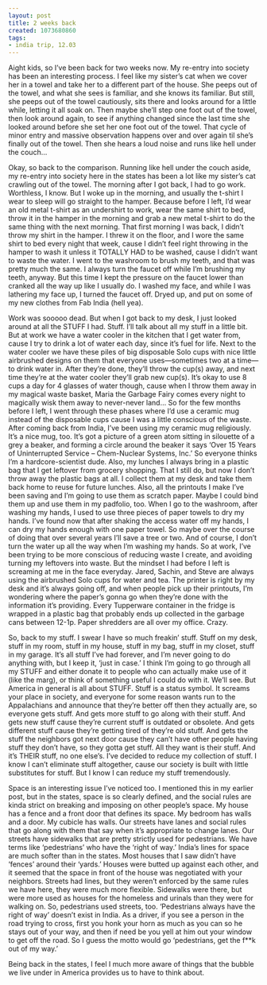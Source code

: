 ```yaml
---
layout: post
title: 2 weeks back
created: 1073680860
tags:
- india trip, 12.03
---
```

Aight kids, so I’ve been back for two weeks now. My re-entry into society has been an interesting process. I feel like my sister’s cat when we cover her in a towel and take her to a different part of the house. She peeps out of the towel, and what she sees is familiar, and she knows its familiar. But still, she peeps out of the towel cautiously, sits there and looks around for a little while, letting it all soak on. Then maybe she’ll step one foot out of the towel, then look around again, to see if anything changed since the last time she looked around before she set her one foot out of the towel. That cycle of minor entry and massive observation happens over and over again til she’s finally out of the towel. Then she hears a loud noise and runs like hell under the couch…

Okay, so back to the comparison. Running like hell under the couch aside, my re-entry into society here in the states has been a lot like my sister’s cat crawling out of the towel. The morning after I got back, I had to go work. Worthless, I know. But I woke up in the morning, and usually the t-shirt I wear to sleep will go straight to the hamper. Because before I left, I’d wear an old metal t-shirt as an undershirt to work, wear the same shirt to bed, throw it in the hamper in the morning and grab a new metal t-shirt to do the same thing with the next morning. That first morning I was back, I didn’t throw my shirt in the hamper. I threw it on the floor, and I wore the same shirt to bed every night that week, cause I didn’t feel right throwing in the hamper to wash it unless it TOTALLY HAD to be washed, cause I didn’t want to waste the water. I went to the washroom to brush my teeth, and that was pretty much the same. I always turn the faucet off while I’m brushing my teeth, anyway. But this time I kept the pressure on the faucet lower than cranked all the way up like I usually do. I washed my face, and while I was lathering my face up, I turned the faucet off. Dryed up, and put on some of my new clothes from Fab India (hell yea).

Work was sooooo dead. But when I got back to my desk, I just looked around at all the STUFF I had. Stuff. I’ll talk about all my stuff in a little bit. But at work we have a water cooler in the kitchen that I get water from, cause I try to drink a lot of water each day, since it’s fuel for life. Next to the water cooler we have these piles of big disposable Solo cups with nice little airbrushed designs on them that everyone uses—sometimes two at a time—to drink water in. After they’re done, they’ll throw the cup(s) away, and next time they’re at the water cooler they’ll grab new cup(s). It’s okay to use 8 cups a day for 4 glasses of water though, cause when I throw them away in my magical waste basket, Maria the Garbage Fairy comes every night to magically wisk them away to never-never land… So for the few months before I left, I went through these phases where I’d use a ceramic mug instead of the disposable cups cause I was a little conscious of the waste. After coming back from India, I’ve been using my ceramic mug religiously. It’s a nice mug, too. It’s got a picture of a green atom sitting in silouette of a grey a beaker, and forming a circle around the beaker it says ‘Over 15 Years of Uninterrupted Service – Chem-Nuclear Systems, Inc.’ So everyone thinks I’m a hardcore-scientist dude. Also, my lunches I always bring in a plastic bag that I get leftover from grocery shopping. That I still do, but now I don’t throw away the plastic bags at all. I collect them at my desk and take them back home to reuse for future lunches. Also, all the printouts I make I’ve been saving and I’m going to use them as scratch paper. Maybe I could bind them up and use them in my padfolio, too. When I go to the washroom, after washing my hands, I used to use three pieces of paper towels to dry my hands. I’ve found now that after shaking the access water off my hands, I can dry my hands enough with one paper towel. So maybe over the course of doing that over several years I’ll save a tree or two. And of course, I don’t turn the water up all the way when I’m washing my hands. So at work, I’ve been trying to be more conscious of reducing waste I create, and avoiding turning my leftovers into waste. But the mindset I had before I left is screaming at me in the face everyday. Jared, Sachin, and Steve are always using the airbrushed Solo cups for water and tea. The printer is right by my desk and it’s always going off, and when people pick up their printouts, I’m wondering where the paper’s gonna go when they’re done with the information it’s providing. Every Tupperware container in the fridge is wrapped in a plastic bag that probably ends up collected in the garbage cans between 12-1p. Paper shredders are all over my office. Crazy.

So, back to my stuff. I swear I have so much freakin’ stuff. Stuff on my desk, stuff in my room, stuff in my house, stuff in my bag, stuff in my closet, stuff in my garage. It’s all stuff I’ve had forever, and I’m never going to do anything with, but I keep it, ‘just in case.’ I think I’m going to go through all my STUFF and either donate it to people who can actually make use of it (like the marg), or think of something useful I could do with it. We’ll see. But America in general is all about STUFF. Stuff is a status symbol. It screams your place in society, and everyone for some reason wants run to the Appalachians and announce that they’re better off then they actually are, so everyone gets stuff. And gets more stuff to go along with their stuff. And gets new stuff cause they’re current stuff is outdated or obsolete. And gets different stuff cause they’re getting tired of they’re old stuff. And gets the stuff the neighbors got next door cause they can’t have other people having stuff they don’t have, so they gotta get stuff. All they want is their stuff. And it’s THEIR stuff, no one else’s. I’ve decided to reduce my collection of stuff. I know I can’t eliminate stuff altogether, cause our society is built with little substitutes for stuff. But I know I can reduce my stuff tremendously.

Space is an interesting issue I’ve noticed too. I mentioned this in my earlier post, but in the states, space is so clearly defined, and the social rules are kinda strict on breaking and imposing on other people’s space. My house has a fence and a front door that defines its space. My bedroom has walls and a door. My cubicle has walls. Our streets have lanes and social rules that go along with them that say when it’s appropriate to change lanes. Our streets have sidewalks that are pretty strictly used for pedestrians. We have terms like ‘pedestrians’ who have the ‘right of way.’ India’s lines for space are much softer than in the states. Most houses that I saw didn’t have ‘fences’ around their ‘yards.’ Houses were butted up against each other, and it seemed that the space in front of the house was negotiated with your neighbors. Streets had lines, but they weren’t enforced by the same rules we have here, they were much more flexible. Sidewalks were there, but were more used as houses for the homeless and urinals than they were for walking on. So, pedestrians used streets, too. ‘Pedestrians always have the right of way’ doesn’t exist in India. As a driver, if you see a person in the road trying to cross, first you honk your horn as much as you can so he stays out of your way, and then if need be you yell at him out your window to get off the road. So I guess the motto would go ‘pedestrians, get the f**k out of my way.’

Being back in the states, I feel I much more aware of things that the bubble we live under in America provides us to have to think about. 
